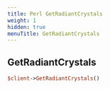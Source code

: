 ```yaml
---
title: Perl GetRadiantCrystals
weight: 1
hidden: true
menuTitle: GetRadiantCrystals
---
```

## GetRadiantCrystals
```perl
$client->GetRadiantCrystals()
```
